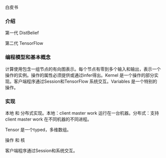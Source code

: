 白皮书

### 介绍

第一代 DistBelief

第二代 TensorFlow

### 编程模型和基本概念

计算使用包含一组节点的有向图表示。每个节点有零到多个输入和输出，表示一个操作的实例。操作的属性必须提供或通过infer得出。Kernel 是一个操作的部分实现。客户端程序通过Session和TensorFlow 系统交互。Variables 是一个特别的操作。

### 实现

本地 和 分布式实现。本地：client  master  work 运行在一台机器。分布式：支持client  master work 在不同机器的不同进程。

Tensor 是一个typed，多维数组。

操作 和 核

客户端程序通过Session和系统交互。

